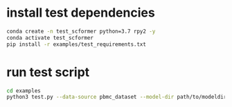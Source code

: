 # install test dependencies

```bash
conda create -n test_scformer python=3.7 rpy2 -y
conda activate test_scformer
pip install -r examples/test_requirements.txt
```

# run test script

```bash
cd examples
python3 test.py --data-source pbmc_dataset --model-dir path/to/modeldir --save-dir path/to/savedir
```
